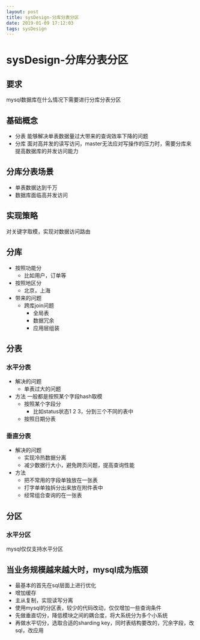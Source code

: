 ```yaml
--- 
layout: post 
title: sysDesign-分库分表分区 
date: 2019-01-09 17:12:03 
tags: sysDesign 
---
```

# sysDesign-分库分表分区
## 要求
mysql数据库在什么情况下需要进行分库分表分区

## 基础概念
* 分表 能够解决单表数据量过大带来的查询效率下降的问题
* 分库 面对高并发的读写访问，master无法应对写操作的压力时，需要分库来提高数据库的并发访问能力

## 分库分表场景
* 单表数据达到千万
* 数据库面临高并发访问

## 实现策略
对关键字取模，实现对数据访问路由

## 分库
* 按照功能分
    * 比如用户，订单等
* 按照地区分
    * 北京，上海
* 带来的问题
    * 跨库join问题
        * 全局表
        * 数据冗余
        * 应用层组装

## 分表
  
### 水平分表
* 解决的问题
    * 单表过大的问题
* 方法 一般都是按照某个字段hash取模
    * 按照某个字段分
        * 比如status状态1 2 3，分到三个不同的表中
    * 按照日期分表
### 垂直分表
* 解决的问题
    * 实现冷热数据分离
    * 减少数据行大小，避免跨页问题，提高查询性能
* 方法
    * 把不常用的字段单独放在一张表
    * 打字单单独拆分出来放在附件表中
    * 经常组合查询的在一张表

## 分区
### 水平分区
mysql仅仅支持水平分区

## 当业务规模越来越大时，mysql成为瓶颈
* 最基本的首先在sql层面上进行优化
* 增加缓存
* 主从复制，实现读写分离
* 使用mysql的分区表，较少的代码改动，仅仅增加一些查询条件
* 先做垂直切分，降低模块之间的耦合度，将大系统分为多个小系统
* 再做水平切分，选取合适的sharding key，同时表结构要改的，冗余字段，改sql，改应用